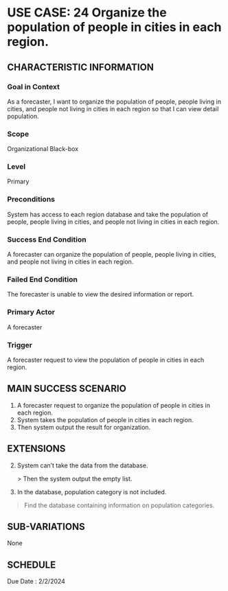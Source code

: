 # USE CASE: 24 Organize the population of people in cities in each region.
## CHARACTERISTIC INFORMATION

### Goal in Context

As a forecaster, I want to organize the population of people, people living in cities, and people not living in cities in each region so that I can view detail population.
### Scope

Organizational Black-box

### Level

Primary

### Preconditions

System has access to each region database and take the population of people, people living in cities, and people not living in cities in each region.

### Success End Condition

A forecaster can organize the population of people, people living in cities, and people not living in cities in each region.
### Failed End Condition

The forecaster is unable to view the desired information or report.
### Primary Actor

A forecaster

### Trigger

A forecaster request to view the population of people in cities in each region.

## MAIN SUCCESS SCENARIO

1.  A forecaster request to organize the population of people in cities in each region.
2.  System takes the population of people in cities in each region.
3.  Then system output the result for organization.


## EXTENSIONS
 
2. System can’t take the data from the database.

   ​> Then the system output the empty list.

1. In the database, population category is not included.
  > Find the database containing information on population categories.

## SUB-VARIATIONS

None

## SCHEDULE

Due Date : 2/2/2024
